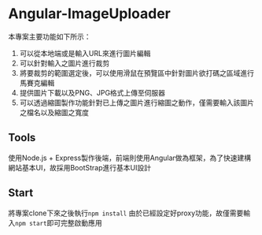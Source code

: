 # Angular-ImageUploader
本專案主要功能如下所示：
1.  可以從本地端或是輸入URL來進行圖片編輯
2.  可以針對輸入之圖片進行裁剪
3.  將要裁剪的範圍選定後，可以使用滑鼠在預覽區中針對圖片欲打碼之區域進行馬賽克編輯
4.  提供圖片下載以及PNG、JPG格式上傳至伺服器
5.  可以透過縮圖製作功能針對已上傳之圖片進行縮圖之動作，僅需要輸入該圖片之檔名以及縮圖之寬度

## Tools
使用Node.js + Express製作後端，前端則使用Angular做為框架，為了快速建構網站基本UI，故採用BootStrap進行基本UI設計

## Start
將專案clone下來之後執行`npm install`
由於已經設定好proxy功能，故僅需要輸入`npm start`即可完整啟動應用